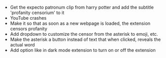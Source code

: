 - Get the expecto patronum clip from harry potter and add the subtitle 'profanity censorium' to it
- YouTube crashes
- Make it so that as soon as a new webpage is loaded, the extension censors profanity
- Add dropdown to customize the censor from the asterisk to emoji, etc.
- Make the asterisk a button instead of text that when clicked, reveals the actual word
- Add option like in dark mode extension to turn on or off the extension
